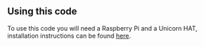 ## Using this code
To use this code you will need a Raspberry Pi and a Unicorn HAT, installation instructions can be found 
[here](https://github.com/pimoroni/unicorn-hat).